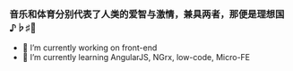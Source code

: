 ### 音乐和体育分别代表了人类的爱智与激情，兼具两者，那便是理想国 ♪♭♯🏅
- 🔭 I’m currently working on front-end
- 🌱 I’m currently learning AngularJS, NGrx, low-code, Micro-FE
